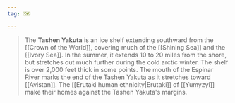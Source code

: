 ```yaml
---
tag: 🗺️

---
```

> The **Tashen Yakuta** is an ice shelf extending southward from the [[Crown of the World]], covering much of the [[Shining Sea]] and the [[Ivory Sea]]. In the summer, it extends 10 to 20 miles from the shore, but stretches out much further during the cold arctic winter. The shelf is over 2,000 feet thick in some points. The mouth of the Espinar River marks the end of the Tashen Yakuta as it stretches toward [[Avistan]].
> The [[Erutaki human ethnicity|Erutaki]] of [[Yumyzyl]] make their homes against the Tashen Yakuta's margins.







